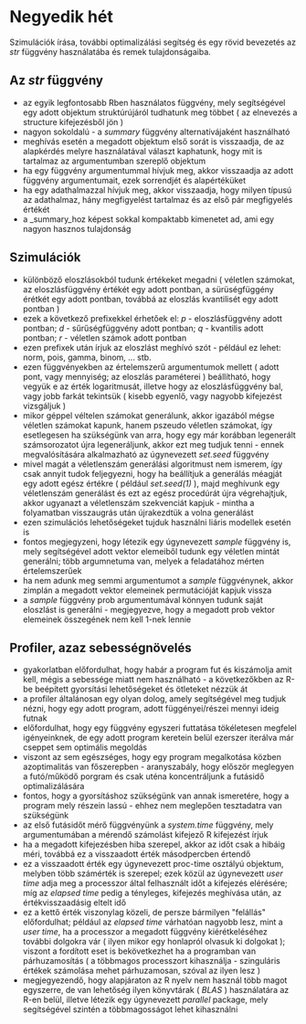 # Negyedik hét

Szimulációk írása, további optimalizálási segítség és egy rövid bevezetés az _str_ függvény használatába és remek tulajdonságaiba.

## Az _str_ függvény
* az egyik legfontosabb Rben használatos függvény, mely segítségével egy adott objektum struktúrújáról tudhatunk meg többet ( az elnevezés a structure kifejezésből jön )
* nagyon sokoldalú - a _summary_ függvény alternatívájaként használható
* meghívás esetén a megadott objektum első sorát is visszaadja, de az alapkérdés melyre használatával választ kaphatunk, hogy mit is tartalmaz az argumentumban szereplő objektum
* ha egy függvény argumentummal hívjuk meg, akkor visszaadja az adott függvény argumentumait, ezek sorrendjét és alapértéküket
* ha egy adathalmazzal hívjuk meg, akkor visszaadja, hogy milyen típusú az adathalmaz, hány megfigyelést tartalmaz és az első pár megfigyelés értékét
* a _summary_hoz képest sokkal kompaktabb kimenetet ad, ami egy nagyon hasznos tulajdonság

## Szimulációk
* különböző eloszlásokból tudunk értékeket megadni ( véletlen számokat, az eloszlásfüggvény értékét egy adott pontban, a sürüségfüggény érétkét egy adott pontban, továbbá az eloszlás kvantilisét egy adott pontban )
* ezek a következő prefixekkel érhetőek el: _p_ - eloszlásfüggvény adott pontban; _d_ - sűrűségfüggvény adott pontban; _q_ - kvantilis adott pontban; _r_ - véletlen számok adott pontban
* ezen prefixek után írjuk az eloszlást meghívó szót - például ez lehet: norm, pois, gamma, binom, ... stb.
* ezen függvényekben az értelemszerű argumentumok mellett ( adott pont, vagy mennyiség; az eloszlás paraméterei ) beállítható, hogy vegyük e az érték logaritmusát, illetve hogy az eloszlásfüggvény bal, vagy jobb farkát tekintsük ( kisebb egyenlő, vagy nagyobb kifejezést vizsgáljuk )
* mikor géppel véltelen számokat generálunk, akkor igazából mégse véletlen számokat kapunk, hanem pszeudo véletlen számokat, így esetlegesen ha szükségünk van arra, hogy egy már korábban legenerált számsorozatot újra legeneráljunk, akkor ezt meg tudjuk tenni - ennek megvalósítására alkalmazható az úgynevezett _set.seed_ függvény
* mivel magát a véletlenszám generálási algoritmust nem ismerem, így csak annyit tudok feljegyezni, hogy ha beállítjuk a generálás méagját egy adott egész értékre ( például _set.seed(1)_ ), majd meghívunk egy véletlenszám generálást és ezt az egész procedúrát újra végrehajtjuk, akkor ugyanazt a véletlenszám szekvenciát kapjuk - mintha a folyamatban visszaugrás után újrakezdtük a volna generálást
* ezen szimulációs lehetőségeket tujduk használni liáris modellek esetén is
* fontos megjegyzeni, hogy létezik egy úgynevezett _sample_ függvény is, mely segítségével adott vektor elemeiből tudunk egy véletlen mintát generálni; több argumnetuma van, melyek a feladatához mérten értelemszerűek
* ha nem adunk meg semmi argumentumot a _sample_ függvénynek, akkor zimplán a megadott vektor elemeinek permutációját kapjuk vissza
* a _sample_ függvény prob argumentumával könnyen tudunk saját eloszlást is generálni - megjegyezve, hogy a megadott prob vektor elemeinek összegének nem kell 1-nek lennie


## Profiler, azaz sebességnövelés
* gyakorlatban előfordulhat, hogy habár a program fut és kiszámolja amit kell, mégis a sebessége miatt nem használható - a következőkben az R-be beépített gyorsítási lehetőségeket és ötleteket nézzük át
* a profiler általánosan egy olyan dolog, amely segítségével meg tudjuk nézni, hogy egy adott program, adott függényei/részei mennyi ideig futnak
* előfordulhat, hogy egy függvény egyszeri futtatása tökéletesen megfelel igényeinknek, de egy adott program keretein belül ezerszer iterálva már cseppet sem optimális megoldás
* viszont az sem egészséges, hogy egy program megalkotása közben azoptimalitás van főszerepben - aranyszabály, hogy először meglegyen a futó/működő porgram és csak uténa koncentráljunk a futásidő optimalizálására
* fontos, hogy a gyorsításhoz szükségünk van annak ismeretére, hogy a program mely részein lassú - ehhez nem meglepően tesztadatra van szükségünk
* az első futásidőt mérő függvényünk a _system.time_ függvény, mely argumentumában a mérendő számolást kifejező R kifejezést írjuk
* ha a megadott kifejezésben hiba szerepel, akkor az időt csak a hibáig méri, továbbá ez a visszaadott érték másodpercben értendő
* ez a visszaadott érték egy úgynevezett proc-time osztályú objektum, melyben több számérték is szerepel; ezek közül az úgynevezett _user time_ adja meg a processzor által felhasznált időt a kifejezés elérésére; míg az _elapsed time_ pedig a tényleges, kifejezés meghívása után, az értékvisszaadásig eltelt idő
* ez a kettő érték viszonylag közeli, de persze bármilyen "felállás" előfordulhat; például az _elapsed time_ várhatóan nagyobb lesz, mint a _user time_, ha a processzor a megadott függvény kiérétkeléséhez további dolgokra vár ( ilyen mikor egy honlapról olvasuk ki dolgokat ); viszont a fordított eset is bekövetkezhet ha a programban van párhuzamosítás ( a többmagos processzort kihasználja - szinguláris értékek számolása mehet párhuzamosan, szóval az ilyen lesz )
* megjegyezendő, hogy alapjáraton az R nyelv nem használ több magot egyszerre, de van lehetőség ilyen könyvtárak ( _BLAS_ ) használatára az R-en belül, illetve létezik egy úgynevezett _parallel_ package, mely segítségével szintén a többmagosságot lehet kihasználni
